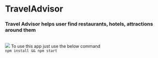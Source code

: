 # TravelAdvisor
<h3>Travel Advisor helps user find restaurants, hotels, attractions around them</h3><br>
<img src="https://camo.githubusercontent.com/31b807036d43425ae2e7e591e6cf455794e44a23052bcb3915fa2e7bba444874/68747470733a2f2f692e6962622e636f2f71706832635a6e2f696d6167652e706e6767">
To use this app just use the below command<br>
<code>npm install && npm start</code>


